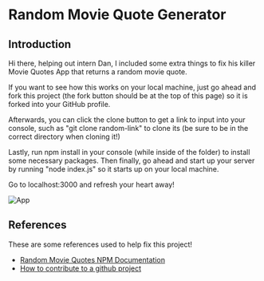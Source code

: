 # Random Movie Quote Generator

## Introduction

Hi there, helping out intern Dan, I included some extra things to fix his killer Movie Quotes App that returns a random movie quote.

If you want to see how this works on your local machine, just go ahead and fork this project (the fork button should be at the top of this page) so it is forked into your GitHub profile.

Afterwards, you can click the clone button to get a link to input into your console, such as "git clone random-link" to clone its (be sure to be in the correct directory when cloning it!)

Lastly, run npm install in your console (while inside of the folder) to install some necessary packages. Then finally, go ahead and start up your server by running "node index.js" so it starts up on your local machine. 

Go to localhost:3000 and refresh your heart away!

![App](app.gif)

## References

These are some references used to help fix this project!

- [Random Movie Quotes NPM Documentation](https://www.npmjs.com/package/random-movie-quotes)
- [How to contribute to a github project](https://akrabat.com/the-beginners-guide-to-contributing-to-a-github-project/)